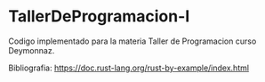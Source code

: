 # TallerDeProgramacion-I
Codigo implementado para la materia Taller de Programacion curso Deymonnaz.

Bibliografia: https://doc.rust-lang.org/rust-by-example/index.html
